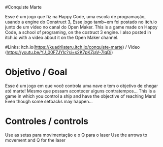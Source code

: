 #Conquiste Marte

Esse é um jogo que fiz na Happy Code, uma escola de programação, usando a engine do Construct 3, Esse jogo tamb~em foi postado no itch.io junto de um vídeo no canal do Open Maker.
This is a game made on Happy Code, a school of programing, on the costruct 3 engine. I also posted in itch.io with a video about it on the Open Maker channel. 

#Links:
itch.io(https://kuadrilateru.itch.io/conquiste-marte) / Video (https://youtu.be/YJ_00F7JYlc?si=s2K7pKZjaV-7IqDi)

# Objetivo / Goal

Esse é um jogo em que você controla uma nave e tem o objetivo de chegar até marte! Mesmo que possam acontecer alguns contratempos...
This is a game in which you control a ship and have the objective of reaching Mars! Even though some setbacks may happen...

# Controles / controls

Use as setas para movimentação e o Q para o laser
Use the arrows to movement and Q for the laser

